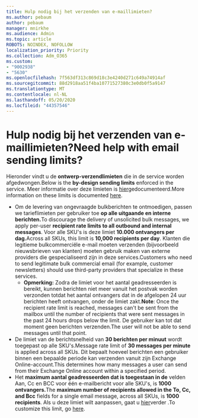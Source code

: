 ```yaml
---
title: Hulp nodig bij het verzenden van e-maillimieten?
ms.author: pebaum
author: pebaum
manager: mnirkhe
ms.audience: Admin
ms.topic: article
ROBOTS: NOINDEX, NOFOLLOW
localization_priority: Priority
ms.collection: Adm_O365
ms.custom:
- "9002938"
- "5630"
ms.openlocfilehash: 7f563df313c869d18c3e4240d271c649a74914af
ms.sourcegitcommit: 88d2918aa51f4ba10771527380c3e0db0f5a9147
ms.translationtype: MT
ms.contentlocale: nl-NL
ms.lasthandoff: 05/20/2020
ms.locfileid: "44357546"
---
```

# <a name="need-help-with-email-sending-limits"></a><span data-ttu-id="70707-102">Hulp nodig bij het verzenden van e-maillimieten?</span><span class="sxs-lookup"><span data-stu-id="70707-102">Need help with email sending limits?</span></span>

<span data-ttu-id="70707-103">Hieronder vindt u de **ontwerp-verzendlimieten** die in de service worden afgedwongen.</span><span class="sxs-lookup"><span data-stu-id="70707-103">Below is the **by-design sending limits** enforced in the service.</span></span> <span data-ttu-id="70707-104">Meer informatie over deze limieten is [hier](https://docs.microsoft.com/office365/servicedescriptions/exchange-online-service-description/exchange-online-limits#receiving-and-sending-limits)gedocumenteerd.</span><span class="sxs-lookup"><span data-stu-id="70707-104">More information on these limits is documented [here](https://docs.microsoft.com/office365/servicedescriptions/exchange-online-service-description/exchange-online-limits#receiving-and-sending-limits).</span></span>

- <span data-ttu-id="70707-105">Om de levering van ongevraagde bulkberichten te ontmoedigen, passen we tarieflimieten per gebruiker toe **op alle uitgaande en interne berichten.**</span><span class="sxs-lookup"><span data-stu-id="70707-105">To discourage the delivery of unsolicited bulk messages, we apply per-user **recipient rate limits to all outbound and internal messages**.</span></span> <span data-ttu-id="70707-106">Voor alle SKU's is deze limiet **10.000 ontvangers per dag.**</span><span class="sxs-lookup"><span data-stu-id="70707-106">Across all SKUs, this limit is **10,000 recipients per day**.</span></span>  <span data-ttu-id="70707-107">Klanten die legitieme bulkcommerciële e-mail moeten verzenden (bijvoorbeeld nieuwsbrieven van klanten) moeten gebruik maken van externe providers die gespecialiseerd zijn in deze services.</span><span class="sxs-lookup"><span data-stu-id="70707-107">Customers who need to send legitimate bulk commercial email (for example, customer newsletters) should use third-party providers that specialize in these services.</span></span>
    - <span data-ttu-id="70707-108">**Opmerking:** Zodra de limiet voor het aantal geadresseerden is bereikt, kunnen berichten niet meer vanuit het postvak worden verzonden totdat het aantal ontvangers dat in de afgelopen 24 uur berichten heeft ontvangen, onder de limiet zakt.</span><span class="sxs-lookup"><span data-stu-id="70707-108">**Note**: Once the recipient rate limit is reached, messages can't be sent from the mailbox until the number of recipients that were sent messages in the past 24 hours drops below the limit.</span></span> <span data-ttu-id="70707-109">De gebruiker kan tot dat moment geen berichten verzenden.</span><span class="sxs-lookup"><span data-stu-id="70707-109">The user will not be able to send messages until that point.</span></span>
- <span data-ttu-id="70707-110">De limiet van de berichtsnelheid van **30 berichten per minuut** wordt toegepast op alle SKU's.</span><span class="sxs-lookup"><span data-stu-id="70707-110">Message rate limit of **30 messages per minute** is applied across all SKUs.</span></span> <span data-ttu-id="70707-111">Dit bepaalt hoeveel berichten een gebruiker binnen een bepaalde periode kan verzenden vanuit zijn Exchange Online-account.</span><span class="sxs-lookup"><span data-stu-id="70707-111">This determines how many messages a user can send from their Exchange Online account within a specified period.</span></span>
- <span data-ttu-id="70707-112">Het **maximum aantal geadresseerden dat is toegestaan in de** velden Aan, Cc en BCC voor één e-mailbericht voor alle SKU's, is **1000 ontvangers.**</span><span class="sxs-lookup"><span data-stu-id="70707-112">The **maximum number of recipients allowed in the To, Cc, and Bcc** fields for a single email message, across all SKUs, is **1000 recipients**.</span></span> <span data-ttu-id="70707-113">Als u deze limiet wilt aanpassen, gaat u [hier](https://techcommunity.microsoft.com/t5/exchange-team-blog/customizable-recipient-limits-in-office-365/ba-p/1183228)verder .</span><span class="sxs-lookup"><span data-stu-id="70707-113">To customize this limit, go [here](https://techcommunity.microsoft.com/t5/exchange-team-blog/customizable-recipient-limits-in-office-365/ba-p/1183228).</span></span>
